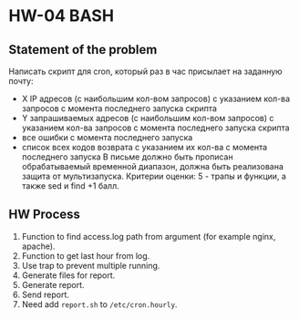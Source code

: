 # HW-04 BASH

## Statement of the problem

Написать скрипт для cron, который раз в час присылает на заданную почту:
- X IP адресов (с наибольшим кол-вом запросов) с указанием кол-ва запросов c момента последнего запуска скрипта
- Y запрашиваемых адресов (с наибольшим кол-вом запросов) с указанием кол-ва запросов c момента последнего запуска скрипта
- все ошибки c момента последнего запуска
- список всех кодов возврата с указанием их кол-ва с момента последнего запуска
В письме должно быть прописан обрабатываемый временной диапазон, должна быть реализована защита от мультизапуска.
Критерии оценки: 5 - трапы и функции, а также sed и find +1 балл.

## HW Process

1. Function to find access.log path from argument (for example nginx, apache).
2. Function to get last hour from log.
3. Use trap to prevent multiple running.
4. Generate files for report.
5. Generate report.
6. Send report.
7. Need add `report.sh` to `/etc/cron.hourly`.
